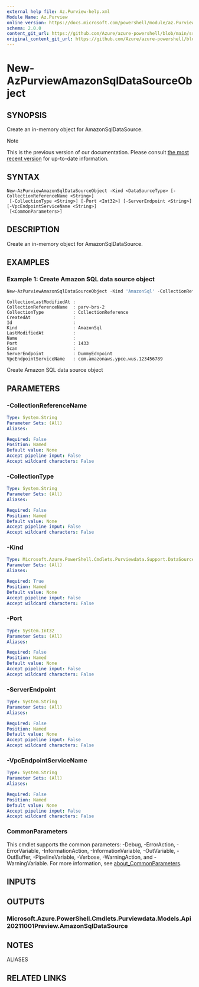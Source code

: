 ```yaml
---
external help file: Az.Purview-help.xml
Module Name: Az.Purview
online version: https://docs.microsoft.com/powershell/module/az.Purview/new-AzPurviewAmazonSqlDataSourceObject
schema: 2.0.0
content_git_url: https://github.com/Azure/azure-powershell/blob/main/src/Purview/Purview/help/New-AzPurviewAmazonSqlDataSourceObject.md
original_content_git_url: https://github.com/Azure/azure-powershell/blob/main/src/Purview/Purview/help/New-AzPurviewAmazonSqlDataSourceObject.md
---
```


# New-AzPurviewAmazonSqlDataSourceObject

## SYNOPSIS
Create an in-memory object for AmazonSqlDataSource.

> [!NOTE]
>This is the previous version of our documentation. Please consult [the most recent version](/powershell/module/az.purview/new-azpurviewamazonsqldatasourceobject) for up-to-date information.

## SYNTAX

```
New-AzPurviewAmazonSqlDataSourceObject -Kind <DataSourceType> [-CollectionReferenceName <String>]
 [-CollectionType <String>] [-Port <Int32>] [-ServerEndpoint <String>] [-VpcEndpointServiceName <String>]
 [<CommonParameters>]
```

## DESCRIPTION
Create an in-memory object for AmazonSqlDataSource.

## EXAMPLES

### Example 1: Create Amazon SQL data source object
```powershell
New-AzPurviewAmazonSqlDataSourceObject -Kind 'AmazonSql' -CollectionReferenceName 'parv-brs-2' -CollectionType 'CollectionReference' -Port 1433 -ServerEndpoint DummyEdnpoint -VpcEndpointServiceName com.amazonaws.ypce.wus.123456789
```

```output
CollectionLastModifiedAt :
CollectionReferenceName  : parv-brs-2
CollectionType           : CollectionReference
CreatedAt                :
Id                       :
Kind                     : AmazonSql
LastModifiedAt           :
Name                     :
Port                     : 1433
Scan                     :
ServerEndpoint           : DummyEdnpoint
VpcEndpointServiceName   : com.amazonaws.ypce.wus.123456789
```

Create Amazon SQL data source object

## PARAMETERS

### -CollectionReferenceName

```yaml
Type: System.String
Parameter Sets: (All)
Aliases:

Required: False
Position: Named
Default value: None
Accept pipeline input: False
Accept wildcard characters: False
```

### -CollectionType

```yaml
Type: System.String
Parameter Sets: (All)
Aliases:

Required: False
Position: Named
Default value: None
Accept pipeline input: False
Accept wildcard characters: False
```

### -Kind

```yaml
Type: Microsoft.Azure.PowerShell.Cmdlets.Purviewdata.Support.DataSourceType
Parameter Sets: (All)
Aliases:

Required: True
Position: Named
Default value: None
Accept pipeline input: False
Accept wildcard characters: False
```

### -Port

```yaml
Type: System.Int32
Parameter Sets: (All)
Aliases:

Required: False
Position: Named
Default value: None
Accept pipeline input: False
Accept wildcard characters: False
```

### -ServerEndpoint

```yaml
Type: System.String
Parameter Sets: (All)
Aliases:

Required: False
Position: Named
Default value: None
Accept pipeline input: False
Accept wildcard characters: False
```

### -VpcEndpointServiceName

```yaml
Type: System.String
Parameter Sets: (All)
Aliases:

Required: False
Position: Named
Default value: None
Accept pipeline input: False
Accept wildcard characters: False
```

### CommonParameters
This cmdlet supports the common parameters: -Debug, -ErrorAction, -ErrorVariable, -InformationAction, -InformationVariable, -OutVariable, -OutBuffer, -PipelineVariable, -Verbose, -WarningAction, and -WarningVariable. For more information, see [about_CommonParameters](http://go.microsoft.com/fwlink/?LinkID=113216).

## INPUTS

## OUTPUTS

### Microsoft.Azure.PowerShell.Cmdlets.Purviewdata.Models.Api20211001Preview.AmazonSqlDataSource

## NOTES

ALIASES

## RELATED LINKS
